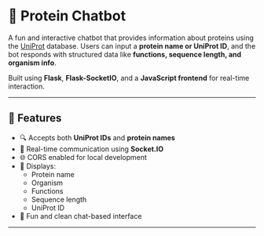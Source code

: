 # 🧬 Protein Chatbot

A fun and interactive chatbot that provides information about proteins using the [UniProt](https://www.uniprot.org/) database. Users can input a **protein name or UniProt ID**, and the bot responds with structured data like **functions, sequence length, and organism info**.

Built using **Flask**, **Flask-SocketIO**, and a **JavaScript frontend** for real-time interaction.

---

## 🚀 Features

- 🔍 Accepts both **UniProt IDs** and **protein names**
- 📡 Real-time communication using **Socket.IO**
- 🌐 CORS enabled for local development
- 📜 Displays:
  - Protein name
  - Organism
  - Functions
  - Sequence length
  - UniProt ID
- 🧪 Fun and clean chat-based interface

---
